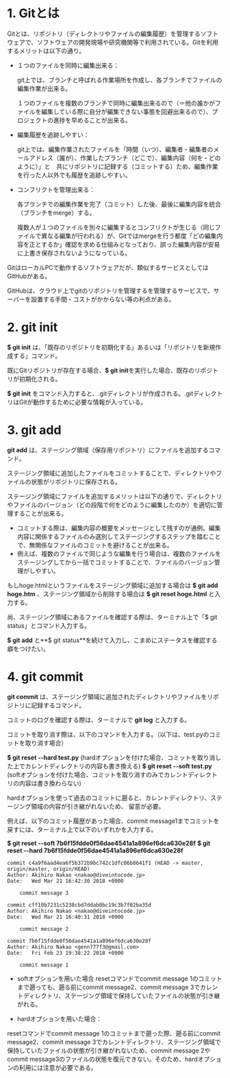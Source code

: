 # 1. Gitとは

Gitとは、リポジトリ（ディレクトリやファイルの編集履歴）を管理するソフトウェアで、ソフトウェアの開発現場や研究機関等で利用されている。Gitを利用するメリットは以下の通り。

- １つのファイルを同時に編集出来る：

  git上では、ブランチと呼ばれる作業場所を作成し、各ブランチでファイルの編集作業が出来る。

  １つのファイルを複数のブランチで同時に編集出来るので（＝他の誰かがファイルを編集している際に自分が編集できない事態を回避出来るので）、プロジェクトの進捗を早めることが出来る。

- 編集履歴を追跡しやすい：

  git上では、編集作業されたファイルを「時間（いつ）、編集者・編集者のメールアドレス（誰が）、作業したブランチ（どこで）、編集内容（何を・どのように）」と　共にリポジトリに記録する（コミットする）ため、編集作業を行った人以外でも履歴を追跡しやすい。

- コンフリクトを管理出来る：

  各ブランチでの編集作業を完了（コミット）した後、最後に編集内容を統合（ブランチをmerge）する。

  複数人が１つのファイルを別々に編集するとコンフリクトが生じる（同じファイルで異なる編集が行われる）が、Gitではmergeを行う都度「どの編集内容を正とするか」確認を求める仕組みとなっており、誤った編集内容が安易に上書き保存されないようになっている。

GitはローカルPCで動作するソフトウェアだが、類似するサービスとしてはGitHubがある。

GitHubは、クラウド上でgitのリポジトリを管理するを管理するサービスで、サーバーを設置する手間・コストがかからない等の利点がある。


# 2. git init

**$ git init** は、「既存のリポジトリを初期化する」あるいは「リポジトリを新規作成する」コマンド。

既にGitリポジトリが存在する場合、**$ git init**を実行した場合、既存のリポジトリが初期化される。

**$ git init** をコマンド入力すると、.gitディレクトリが作成される。.gitディレクトリはGitが動作するために必要な情報が入っている。

# 3. git add

**git add** は、ステージング領域（保存用リポジトリ）にファイルを追加するコマンド。

ステージング領域に追加したファイルをコミットすることで、ディレクトリやファイルの状態がリポジトリに保存される。

ステージング領域にファイルを追加するメリットは以下の通りで、ディレクトリやファイルのバージョン（どの段階で何をどのように編集したのか）を適切に管理することが出来る。

- コミットする際は、編集内容の概要をメッセージとして残すのが通例。編集内容に関係するファイルのみ選別してステージングするステップを踏むことで、無関係なファイルのコミットを避けることが出来る。
- 例えば、複数のファイルで同じような編集を行う場合は、複数のファイルをステージングしてから一括でコミットすることで、ファイルのバージョン管理がしやすい。

もしhoge.htmlというファイルをステージング領域に追加する場合は **$ git add hoge.htm** 、ステージング領域から削除する場合は **$ git reset hoge.html** と入力する。

尚、ステージング領域にあるファイルを確認する際は、ターミナル上で「$ git status」とコマンド入力する。

**$ git add** と**$ git status**を続けて入力し、こまめにステータスを確認する癖をつけたい。

# 4. git commit

**git commit** は、ステージング領域に追加されたディレクトリやファイルをリポジトリに記録するコマンド。

コミットのログを確認する際は、ターミナルで **git log** と入力する。

コミットを取り消す際は、以下のコマンドを入力する。（以下は、test.pyのコミットを取り消す場合）

**$ git reset --hard test.py** (hardオプションを付けた場合、コミットを取り消した上でカレントディレクトリの内容も書き換える)
**$ git reset --soft test.py** (softオプションを付けた場合、コミットを取り消すのみでカレントディレクトリの内容は書き換わらない)

hardオプションを使って過去のコミットに遡ると、カレントディレクトリ、ステージング領域の内容が引き継がれないため、
留意が必要。

例えば、以下のコミット履歴があった場合、commit message1までコミットを戻すには、ターミナル上で以下のいずれかを入力する。

**$ git reset --soft 7b6f15fdde0f56dae4541a1a896ef6dca630e28f**
**$ git reset --hard 7b6f15fdde0f56dae4541a1a896ef6dca630e28f**

```
commit c4a9f6aad4ea6f5b372b9bc742c1dfc06b8641f1 (HEAD -> master, origin/master, origin/HEAD)
Author: Akihiro Nakao <nakao@diveintocode.jp>
Date:   Wed Mar 21 16:42:30 2018 +0900

    commit message 3

commit cff10b7231c5238cbd7ddab0bc19c3b7f02ba35d
Author: Akihiro Nakao <nakao@diveintocode.jp>
Date:   Wed Mar 21 16:40:31 2018 +0900

    commit message 2

commit 7b6f15fdde0f56dae4541a1a896ef6dca630e28f
Author: Akihiro Nakao <genn777f3@gmail.com>
Date:   Fri Feb 23 19:38:22 2018 +0900

    commit message 1
```

- softオプションを用いた場合
resetコマンドでcommit message 1のコミットまで遡っても、遡る前にcommit message2、commit message 3でカレントディレクトリ、ステージング領域で保持していたファイルの状態が引き継がれる。

- hardオプションを用いた場合：

resetコマンドでcommit message 1のコミットまで遡った際、遡る前にcommit message2、commit message 3でカレントディレクトリ、ステージング領域で
保持していたファイルの状態が引き継がれないため、commit message 2やcommit message3のファイルの状態を復元できない。そのため、hardオプションの利用には注意が必要である。
